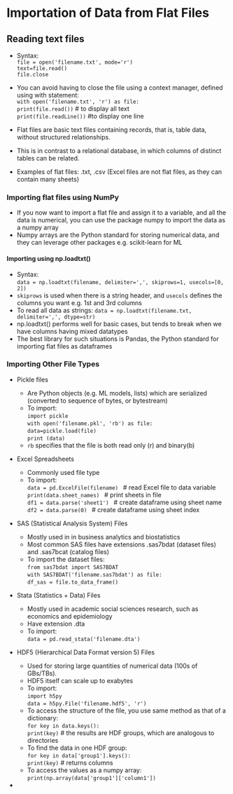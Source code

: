 # Importation of Data from Flat Files

## Reading text files
* Syntax:
<br> `file = open('filename.txt', mode='r')`
<br> `text=file.read()`
<br> `file.close`

* You can avoid having to close the file using a context manager, defined using with statement:
<br> `with open('filename.txt', 'r') as file:`
<br> `print(file.read())` # to display all text
<br> `print(file.readLine())` #to display one line

* Flat files are basic text files containing records, that is, table data, without structured relationships.
* This is in contrast to a relational database, in which columns of distinct tables can be related.
* Examples of flat files: .txt, .csv (Excel files are not flat files, as they can contain many sheets)

### Importing flat files using NumPy
* If you now want to import a flat file and assign it to a variable, and all the data is numerical, you can use the package numpy to import the data as a numpy array
* Numpy arrays are the Python standard for storing numerical data, and they can leverage other packages e.g. scikit-learn for ML

#### Importing using np.loadtxt()
* Syntax:
<br> `data = np.loadtxt(filename, delimiter=',', skiprows=1, usecols=[0, 2])`
* `skiprows` is used when there is a string header, and `usecols` defines the columns you want e.g. 1st and 3rd columns
* To read all data as strings: `data = np.loadtxt(filename.txt, delimiter=',', dtype=str)`
* np.loadtxt() performs well for basic cases, but tends to break when we have columns having mixed datatypes
* The best library for such situations is Pandas, the Python standard for importing flat files as dataframes

### Importing Other File Types
* Pickle files
   * Are Python objects (e.g. ML models, lists) which are serialized (converted to sequence of bytes, or bytestream)
   * To import:
   <br> `import pickle`
   <br> `with open('filename.pkl', 'rb') as file:`
   <br> `data=pickle.load(file)`
   <br> `print (data)`
    * `rb` specifies that the file is both read only (r) and binary(b)

* Excel Spreadsheets
   * Commonly used file type
   * To import:
   <br> `data = pd.ExcelFile(filename) ` # read Excel file to data variable
   <br> `print(data.sheet_names) ` # print sheets in file
   <br> `df1 = data.parse('sheet1') ` # create dataframe using sheet name
   <br> `df2 = data.parse(0) ` # create dataframe using sheet index

* SAS (Statistical Analysis System) Files
   * Mostly used in in business analytics and biostatistics
   * Most common SAS files have extensions .sas7bdat (dataset files) and .sas7bcat (catalog files)
   * To import the dataset files:
     <br> `from sas7bdat import SAS7BDAT`
     <br> `with SAS7BDAT('filename.sas7bdat') as file:`
     <br> `df_sas = file.to_data_frame()`

* Stata (Statistics + Data) Files
   * Mostly used in academic social sciences research, such as economics and epidemiology
   * Have extension .dta
   * To import:
     <br> `data = pd.read_stata('filename.dta')`

* HDF5 (Hierarchical Data Format version 5) Files
   * Used for storing large quantities of numerical data (100s of GBs/TBs).
   *  HDF5 itself can scale up to exabytes
   * To import:
     <br> `import h5py`
     <br> `data = h5py.File('filename.hdf5', 'r')`
   * To access the structure of the file, you use same method as that of a dictionary:
     <br> `for key in data.keys():`
     <br> `print(key)` # the results are HDF groups, which are analogous to directories
   * To find the data in one HDF group:
     <br> `for key in data['group1'].keys():`
     <br> `print(key)` # returns columns
   * To access the values as a numpy array:
     <br> `print(np.array(data['group1']['column1'])`

*  
